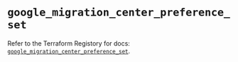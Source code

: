 # `google_migration_center_preference_set`

Refer to the Terraform Registory for docs: [`google_migration_center_preference_set`](https://registry.terraform.io/providers/hashicorp/google-beta/5.26.0/docs/resources/google_migration_center_preference_set).
